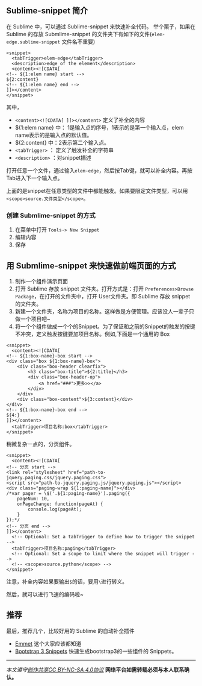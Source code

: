 ## Sublime-snippet 简介
 在 Sublime 中，可以通过 Sublime-snippet 来快速补全代码。
举个栗子，如果在 Sublime 的存放 Submlime-snippet 的文件夹下有如下的文件(`elem-edge.sublime-snippet`   文件名不重要)
```
<snippet>
  <tabTrigger>elem-edge</tabTrigger>
  <description>edge of the element</description>
  <content><![CDATA[
<!-- ${1:elem name} start -->
${2:content}
<!-- ${1:elem name} end -->
]]></content>
</snippet>
```
其中，
* `<content><![CDATA[ ]]></content>` 定义了补全的内容
* ${1:elem name} 中： 1是输入点的序号，1表示的是第一个输入点，elem name表示的是输入点的默认值。
* ${2:content} 中：2表示第二个输入点。
* `<tabTrigger>` ： 定义了触发补全的字符串
* `<description>` ：对snippet描述

打开任意一个文件，通过输入`elem-edge`，然后按Tab键，就可以补全内容。再按Tab进入下一个输入点。

上面的是snippet在任意类型的文件中都能触发。如果要限定文件类型，可以用
`<scope>source.文件类型</scope>`。

### 创建 Submlime-snippet 的方式
1. 在菜单中打开 `Tools-> New Snippet`
1. 编辑内容
1. 保存

## 用 Submlime-snippet 来快速做前端页面的方式
1.  制作一个组件演示页面
1. 打开 Sublime 存放 snippet 文件夹。打开方式是：打开 `Preferences>Browse Package`，在打开的文件夹中，打开 User文件夹。即 Sublime 存放 snippet 的文件夹。
1. 新建一个文件夹，名称为项目的名称。这样做是方便管理。应该没人一辈子只做一个项目吧~
1. 将一个个组件做成一个个的Snippet。为了保证和之前的Snippet的触发的按键不冲突，定义触发按键要加项目名称。例如,下面是一个通用的 Box
```
<snippet>
  <content><![CDATA[
<!-- ${1:box-name}-box start -->
<div class="box ${1:box-name}-box">
    <div class="box-header clearfix">
        <h3 class="box-title">${2:title}</h3>
        <div class="box-header-op">
            <a href="###">更多>></a>
        </div>
    </div>
    <div class="box-content">${3:content}</div>
</div>
<!-- ${1:box-name}-box end -->
${4:}
]]></content>
  <tabTrigger>项目名称:box</tabTrigger>
</snippet>
```
稍微复杂一点的，分页组件。
```
<snippet>
  <content><![CDATA[
<!-- 分页 start -->
<link rel="stylesheet" href="path-to-jquery.paging.css/jquery.paging.css">
<script src="path-to-jquery.paging.js/jquery.paging.js"></script>
<div class="paging-wrap ${1:paging-name}"></div>
/*var pager = \$('.${1:paging-name}').paging({
    pageNum: 10,
    onPageChange: function(pageAt) {
        console.log(pageAt);
    }
});*/
<!-- 分页 end -->
]]></content>
  <!-- Optional: Set a tabTrigger to define how to trigger the snippet -->
  <tabTrigger>项目名称:paging</tabTrigger>
  <!-- Optional: Set a scope to limit where the snippet will trigger -->
  <!-- <scope>source.python</scope> -->
</snippet>
```
注意，补全内容如果要输出`$`的话，要用`\`进行转义。

然后，就可以进行飞速的编码啦~

## 推荐
最后，推荐几个，比较好用的 Sublime 的自动补全插件
* [Emmet](https://sublime.wbond.net/packages/Emmet) 这个大家应该都知道
* [Bootstrap 3 Snippets](https://github.com/JasonMortonNZ/bs3-sublime-plugin) 快速生成bootstrap3的一些组件的 Snippets。

***

*本文遵守[创作共享CC BY-NC-SA 4.0协议](http://creativecommons.org/licenses/by-nc-sa/4.0/)*
**网络平台如需转载必须与本人联系确认。**
